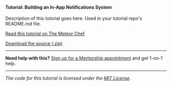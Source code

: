 #### Tutorial: Building an In-App Notifications System

Description of this tutorial goes here. Used in your tutorial repo's README.md file.

[Read this tutorial on The Meteor Chef](https://themeteorchef.com/tutorials/building-an-in-app-notifications-system)  

[Download the source (.zip)](https://github.com/themeteorchef/building-an-in-app-notifications-system/archive/master.zip)

---

**Need help with this?** [Sign up for a Mentorship appointment](https://themeteorchef.com/mentorship?readme=building-an-in-app-notifications-system) and get 1-on-1 help.

---

_The code for this tutorial is licensed under the [MIT License](http://opensource.org/licenses/MIT)_.
